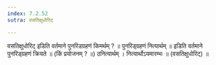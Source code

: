 ```yaml
---
index: 7.2.52
sutra: वसतिक्षुधोरिट्

---
```

 वसतिक्षुधोरिट् इडिति वर्तमाने पुनरिडग्रहणं किमर्थम् ? ॥ पुनरिड्ग्रहणं नित्यार्थम् ॥ इडिति वर्तमाने पुनरिड्ग्रहणं क्रियते ॥ (किं प्रयोजनम् ? ॥) ठनित्यार्थम् । नित्यार्थोऽयमारम्भः ॥ (वसतिक्षुधोरिट्) ॥ 